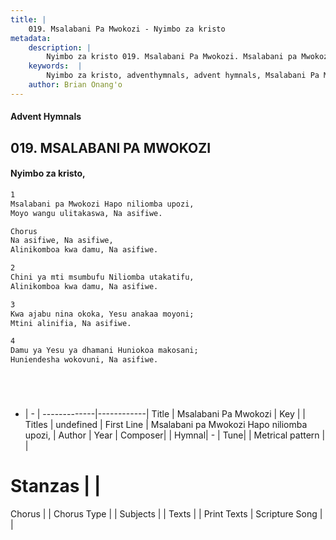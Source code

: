 ```yaml
---
title: |
    019. Msalabani Pa Mwokozi - Nyimbo za kristo
metadata:
    description: |
        Nyimbo za kristo 019. Msalabani Pa Mwokozi. Msalabani pa Mwokozi Hapo niliomba upozi, Moyo wangu ulitakaswa, Na asifiwe.  Chorus Na asifiwe, Na asifiwe, Alinikomboa kwa damu, Na asifiwe.  
    keywords:  |
        Nyimbo za kristo, adventhymnals, advent hymnals, Msalabani Pa Mwokozi, Msalabani pa Mwokozi Hapo niliomba upozi,. 
    author: Brian Onang'o
---
```


#### Advent Hymnals
## 019. MSALABANI PA MWOKOZI
####  Nyimbo za kristo,

```txt
1
Msalabani pa Mwokozi Hapo niliomba upozi,
Moyo wangu ulitakaswa, Na asifiwe.

Chorus
Na asifiwe, Na asifiwe,
Alinikomboa kwa damu, Na asifiwe.

2
Chini ya mti msumbufu Niliomba utakatifu,
Alinikomboa kwa damu, Na asifiwe.

3
Kwa ajabu nina okoka, Yesu anakaa moyoni;
Mtini alinifia, Na asifiwe.

4
Damu ya Yesu ya dhamani Huniokoa makosani;
Huniendesha wokovuni, Na asifiwe. 






```

- |   -  |
-------------|------------|
Title | Msalabani Pa Mwokozi |
Key |  |
Titles | undefined |
First Line | Msalabani pa Mwokozi Hapo niliomba upozi, |
Author | 
Year | 
Composer| |
Hymnal|  - |
Tune|  |
Metrical pattern | |
# Stanzas |  |
Chorus |  |
Chorus Type |  |
Subjects | |
Texts |  |
Print Texts | 
Scripture Song |  |
    
